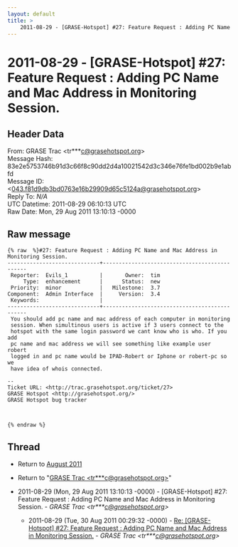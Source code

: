 ```yaml
---
layout: default
title: >
    2011-08-29 - [GRASE-Hotspot] #27: Feature Request : Adding PC Name and Mac Address in Monitoring Session.
---
```


# 2011-08-29 - [GRASE-Hotspot] #27: Feature Request : Adding PC Name and Mac Address in Monitoring Session.

## Header Data

From: GRASE Trac \<tr***c@grasehotspot.org\><br>
Message Hash: 83e2e5753746b91d3c66f8c90dd2d4a10021542d3c346e76fe1bd002b9e1abfd<br>
Message ID: \<043.f81d9db3bd0763e16b29909d65c5124a@grasehotspot.org\><br>
Reply To: _N/A_<br>
UTC Datetime: 2011-08-29 06:10:13 UTC<br>
Raw Date: Mon, 29 Aug 2011 13:10:13 -0000<br>

## Raw message

```
{% raw  %}#27: Feature Request : Adding PC Name and Mac Address in Monitoring Session.
-----------------------------+----------------------------------------------
 Reporter:  Evils_1          |       Owner:  tim
     Type:  enhancement      |      Status:  new
 Priority:  minor            |   Milestone:  3.7
Component:  Admin Interface  |     Version:  3.4
 Keywords:                   |  
-----------------------------+----------------------------------------------
 You should add pc name and mac address of each computer in monitoring
 session. When simultinous users is active if 3 users connect to the
 hotspot with the same login password we cant know who is who. If you add
 pc name and mac address we will see something like example user robert
 logged in and pc name would be IPAD-Robert or Iphone or robert-pc so we
 have idea of whois connected.

-- 
Ticket URL: <http://trac.grasehotspot.org/ticket/27>
GRASE Hotspot <http://grasehotspot.org/>
GRASE Hotspot bug tracker



{% endraw %}
```

## Thread

+ Return to [August 2011](/archive/2011/08)

+ Return to "[GRASE Trac <tr***c<span>@</span>grasehotspot.org>](/authors/tr___c_at_grasehotspot_org)"

+ 2011-08-29 (Mon, 29 Aug 2011 13:10:13 -0000) - [GRASE-Hotspot] #27: Feature Request : Adding PC Name and Mac Address in Monitoring Session. - _GRASE Trac \<tr***c@grasehotspot.org\>_
  + 2011-08-29 (Tue, 30 Aug 2011 00:29:32 -0000) - [Re: [GRASE-Hotspot] #27: Feature Request : Adding PC Name and Mac Address in Monitoring Session.](/archive/2011/08/058f8f013c9067672c43f17a57100497d5c19c6ac47c3db570973eb21f854779) - _GRASE Trac \<tr***c@grasehotspot.org\>_

